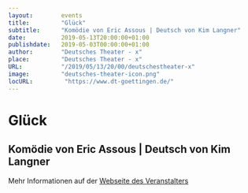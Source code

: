 ```yaml
---
layout:        events
title:         "Glück"
subtitle:      "Komödie von Eric Assous | Deutsch von Kim Langner"
date:          2019-05-13T20:00:00+01:00
publishdate:   2019-05-03T00:00:00+01:00
author:        "Deutsches Theater - x"
place:         "Deutsches Theater - x"
URL:           "/2019/05/13/20/00/deutschestheater-x"
image:         "deutsches-theater-icon.png"
locURL:         "https://www.dt-goettingen.de/"
---
```


Glück
===========

Komödie von Eric Assous | Deutsch von Kim Langner
-----------



Mehr Informationen auf der [Webseite des Veranstalters](https://www.dt-goettingen.de/stueck/glueck/)
